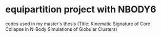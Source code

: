 # equipartition project with NBODY6
codes used in my master's thesis
(Title: Kinematic Signature of Core Collapse in N-Body Simulations of Globular Clusters)
